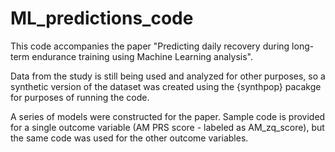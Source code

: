 # ML_predictions_code

This code accompanies the paper "Predicting daily recovery during long-term endurance training using Machine Learning analysis".

Data from the study is still being used and analyzed for other purposes, so a synthetic version of the dataset was created using the {synthpop} pacakge for purposes of running the code.

A series of models were constructed for the paper. Sample code is provided for a single outcome variable (AM PRS score - labeled as AM_zq_score), but the same code was used for the other outcome variables.
